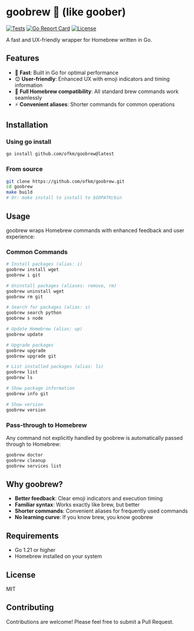 # goobrew 🍺 (like goober)

[![Tests](https://github.com/ofkm/goobrew/actions/workflows/test.yml/badge.svg)](https://github.com/ofkm/goobrew/actions/workflows/test.yml)
[![Go Report Card](https://goreportcard.com/badge/github.com/ofkm/goobrew)](https://goreportcard.com/report/github.com/ofkm/goobrew)
[![License](https://img.shields.io/github/license/ofkm/goobrew)](LICENSE)

A fast and UX-friendly wrapper for Homebrew written in Go.

## Features

- 🚀 **Fast**: Built in Go for optimal performance
- 😊 **User-friendly**: Enhanced UX with emoji indicators and timing information
- 🔄 **Full Homebrew compatibility**: All standard brew commands work seamlessly
- ⚡ **Convenient aliases**: Shorter commands for common operations

## Installation

### Using go install

```bash
go install github.com/ofkm/goobrew@latest
```

### From source

```bash
git clone https://github.com/ofkm/goobrew.git
cd goobrew
make build
# Or: make install to install to $GOPATH/bin
```

## Usage

goobrew wraps Homebrew commands with enhanced feedback and user experience:

### Common Commands

```bash
# Install packages (alias: i)
goobrew install wget
goobrew i git

# Uninstall packages (aliases: remove, rm)
goobrew uninstall wget
goobrew rm git

# Search for packages (alias: s)
goobrew search python
goobrew s node

# Update Homebrew (alias: up)
goobrew update

# Upgrade packages
goobrew upgrade
goobrew upgrade git

# List installed packages (alias: ls)
goobrew list
goobrew ls

# Show package information
goobrew info git

# Show version
goobrew version
```

### Pass-through to Homebrew

Any command not explicitly handled by goobrew is automatically passed through to Homebrew:

```bash
goobrew doctor
goobrew cleanup
goobrew services list
```

## Why goobrew?

- **Better feedback**: Clear emoji indicators and execution timing
- **Familiar syntax**: Works exactly like brew, but better
- **Shorter commands**: Convenient aliases for frequently used commands
- **No learning curve**: If you know brew, you know goobrew

## Requirements

- Go 1.21 or higher
- Homebrew installed on your system

## License

MIT

## Contributing

Contributions are welcome! Please feel free to submit a Pull Request.
